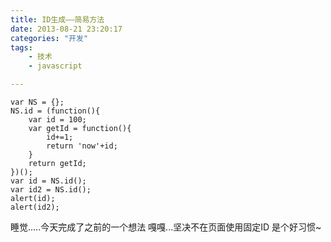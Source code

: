```yaml
---
title: ID生成——简易方法
date: 2013-08-21 23:20:17
categories: "开发"
tags:
	- 技术
	- javascript

---
```


``````````
var NS = {};
NS.id = (function(){
   	var id = 100;
	var getId = function(){
        id+=1;
		return 'now'+id;
	}
	return getId;
})();
var id = NS.id();
var id2 = NS.id();
alert(id);
alert(id2);
``````````

睡觉.....今天完成了之前的一个想法 嘎嘎...坚决不在页面使用固定ID 是个好习惯~
